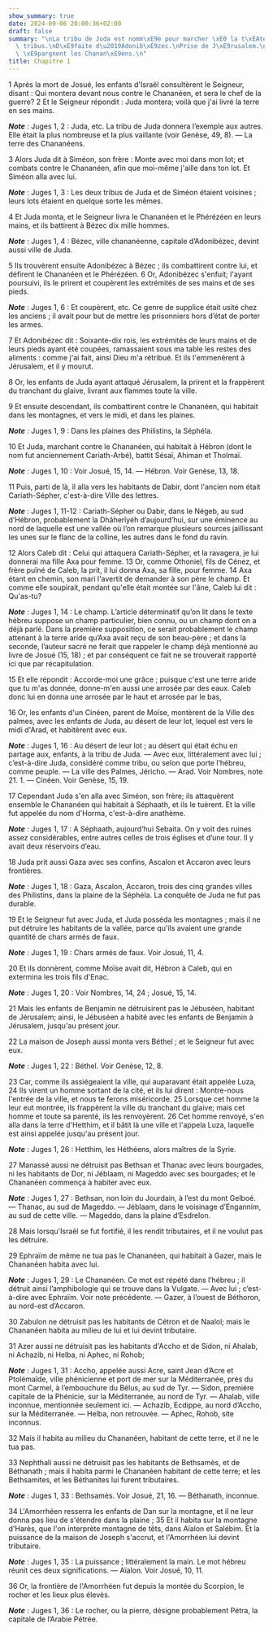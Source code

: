 ```yaml
---
show_summary: true
date: 2024-09-06 20:00:36+02:00
draft: false
summary: "\nLa tribu de Juda est nomm\xE9e pour marcher \xE0 la t\xEAte des autres\
  \ tribus.\nD\xE9faite d\u2019Adonib\xE9zec.\nPrise de J\xE9rusalem.\nPlusieurs tribus\
  \ \xE9pargnent les Chanan\xE9ens.\n"
title: Chapitre 1
---
```





1 Après la mort de Josué, les enfants d'Israël consultèrent le Seigneur, disant : Qui montera devant nous contre le Chananéen, et sera le chef de la guerre? 2 Et le Seigneur répondit : Juda montera; voilà que j'ai livré la terre en ses mains.

***Note*** :  Juges 1, 2 : Juda, etc. La tribu de Juda donnera l’exemple aux autres. Elle était la plus nombreuse et la plus vaillante (voir Genèse, 49, 8). ― La terre des Chananéens.

3 Alors Juda dit à Siméon, son frère : Monte avec moi dans mon lot; et combats contre le Chananéen, afin que moi-même j'aille dans ton lot. Et Siméon alla avec lui.

***Note*** :  Juges 1, 3 : Les deux tribus de Juda et de Siméon étaient voisines ; leurs lots étaient en quelque sorte les mêmes.


4 Et Juda monta, et le Seigneur livra le Chananéen et le Phérézéen en leurs mains, et ils battirent à Bézec dix mille hommes.

***Note*** :  Juges 1, 4 : Bézec, ville chananéenne, capitale d’Adonibézec, devint aussi ville de Juda.

5 Ils trouvèrent ensuite Adonibézec à Bézec ; ils combattirent contre lui, et défirent le Chananéen et le Phérézéen. 6 Or, Adonibézec s'enfuit; l'ayant poursuivi, ils le prirent et coupèrent les extrémités de ses mains et de ses pieds.

***Note*** :  Juges 1, 6 : Et coupèrent, etc. Ce genre de supplice était usité chez les anciens ; il avait pour but de mettre les prisonniers hors d’état de porter les armes.

7 Et Adonibézec dit : Soixante-dix rois, les extrémités de leurs mains et de leurs pieds ayant été coupées, ramassaient sous ma table les restes des aliments : comme j'ai fait, ainsi Dieu m'a rétribué. Et ils l'emmenèrent à Jérusalem, et il y mourut.


8 Or, les enfants de Juda ayant attaqué Jérusalem, la prirent et la frappèrent du tranchant du glaive, livrant aux flammes toute la ville.


9 Et ensuite descendant, ils combattirent contre le Chananéen, qui habitait dans les montagnes, et vers le midi, et dans les plaines.

***Note*** :  Juges 1, 9 : Dans les plaines des Philistins, la Séphéla.

10 Et Juda, marchant contre le Chananéen, qui habitait à Hébron (dont le nom fut anciennement Cariath-Arbé), battit Sésaï, Ahiman et Tholmaï.

***Note*** :  Juges 1, 10 : Voir Josué, 15, 14. ― Hébron. Voir Genèse, 13, 18.

11 Puis, parti de là, il alla vers les habitants de Dabir, dont l'ancien nom était Cariath-Sépher, c'est-à-dire Ville des lettres.

***Note*** :  Juges 1, 11-12 : Cariath-Sépher ou Dabir, dans le Négeb, au sud d’Hébron, probablement la Dhâherîyéh d’aujourd’hui, sur une éminence au nord de laquelle est une vallée où l’on remarque plusieurs sources jaillissant les unes sur le flanc de la colline, les autres dans le fond du ravin.

12 Alors Caleb dit : Celui qui attaquera Cariath-Sépher, et la ravagera, je lui donnerai ma fille Axa pour femme. 13 Or, comme Othoniel, fils de Cénez, et frère puîné de Caleb, la prit, il lui donna Axa, sa fille, pour femme. 14 Axa étant en chemin, son mari l'avertit de demander à son père le champ. Et comme elle soupirait, pendant qu'elle était montée sur l'âne, Caleb lui dit : Qu'as-tu?

***Note*** :  Juges 1, 14 : Le champ. L’article déterminatif qu’on lit dans le texte hébreu suppose un champ particulier, bien connu, ou un champ dont on a déjà parlé. Dans la première supposition, ce serait probablement le champ attenant à la terre aride qu’Axa avait reçu de son beau-père ; et dans la seconde, l’auteur sacré ne ferait que rappeler le champ déjà mentionné au livre de Josué (15, 18) ; et par conséquent ce fait ne se trouverait rapporté ici que par récapitulation.

15 Et elle répondit : Accorde-moi une grâce ; puisque c'est une terre aride que tu m'as donnée, donne-m'en aussi une arrosée par des eaux. Caleb donc lui en donna une arrosée par le haut et arrosée par le bas,


16 Or, les enfants d'un Cinéen, parent de Moïse, montèrent de la Ville des palmes, avec les enfants de Juda, au désert de leur lot, lequel est vers le midi d'Arad, et habitèrent avec eux.

***Note*** :  Juges 1, 16 : Au désert de leur lot ; au désert qui était échu en partage aux, enfants, à la tribu de Juda. ― Avec eux, littéralement avec lui ; c’est-à-dire Juda, considéré comme tribu, ou selon que porte l’hébreu, comme peuple. ― La ville des Palmes, Jéricho. ― Arad. Voir Nombres, note 21. 1. ― Cinéen. Voir Genèse, 15, 19.


17 Cependant Juda s'en alla avec Siméon, son frère; ils attaquèrent ensemble le Chananéen qui habitait à Séphaath, et ils le tuèrent. Et la ville fut appelée du nom d'Horma, c'est-à-dire anathème.

***Note*** :  Juges 1, 17 : A Séphaath, aujourd’hui Sebaita. On y voit des ruines assez considérables, entre autres celles de trois églises et d’une tour. Il y avait deux réservoirs d’eau.

18 Juda prit aussi Gaza avec ses confins, Ascalon et Accaron avec leurs frontières.

***Note*** :  Juges 1, 18 : Gaza, Ascalon, Accaron, trois des cinq grandes villes des Philistins, dans la plaine de la Séphéla. La conquête de Juda ne fut pas durable.

19 Et le Seigneur fut avec Juda, et Juda posséda les montagnes ; mais il ne put détruire les habitants de la vallée, parce qu'ils avaient une grande quantité de chars armés de faux.

***Note*** :  Juges 1, 19 : Chars armés de faux. Voir Josué, 11, 4.

20 Et ils donnèrent, comme Moïse avait dit, Hébron à Caleb, qui en extermina les trois fils d'Enac.

***Note*** :  Juges 1, 20 : Voir Nombres, 14, 24 ; Josué, 15, 14.


21 Mais les enfants de Benjamin ne détruisirent pas le Jébuséen, habitant de Jérusalem; ainsi, le Jébuséen a habité avec les enfants de Benjamin à Jérusalem, jusqu'au présent jour.


22 La maison de Joseph aussi monta vers Béthel ; et le Seigneur fut avec eux.

***Note*** :  Juges 1, 22 : Béthel. Voir Genèse, 12, 8.

23 Car, comme ils assiégeaient la ville, qui auparavant était appelée Luza, 24 Ils virent un homme sortant de la cité, et ils lui dirent : Montre-nous l'entrée de la ville, et nous te ferons miséricorde. 25 Lorsque cet homme la leur eut montrée, ils frappèrent la ville du tranchant du glaive; mais cet homme et toute sa parenté, ils les renvoyèrent. 26 Cet homme renvoyé, s'en alla dans la terre d'Hetthim, et il bâtit là une ville et l'appela Luza, laquelle est ainsi appelée jusqu'au présent jour.

***Note*** :  Juges 1, 26 : Hetthim, les Héthéens, alors maîtres de la Syrie.


27 Manassé aussi ne détruisit pas Bethsan et Thanac avec leurs bourgades, ni les habitants de Dor, ni Jéblaam, ni Mageddo avec ses bourgades; et le Chananéen commença à habiter avec eux.

***Note*** :  Juges 1, 27 : Bethsan, non loin du Jourdain, à l’est du mont Gelboé. ― Thanac, au sud de Mageddo. ― Jéblaam, dans le voisinage d’Engannim, au sud de cette ville. ― Mageddo, dans la plaine d’Esdrelon.

28 Mais lorsqu'Israël se fut fortifié, il les rendit tributaires, et il ne voulut pas les détruire.


29 Ephraïm de même ne tua pas le Chananéen, qui habitait à Gazer, mais le Chananéen habita avec lui.

***Note*** :  Juges 1, 29 : Le Chananéen. Ce mot est répété dans l’hébreu ; il détruit ainsi l’amphibologie qui se trouve dans la Vulgate. ― Avec lui ; c’est-à-dire avec Ephraïm. Voir note précédente. ― Gazer, à l’ouest de Béthoron, au nord-est d’Accaron.


30 Zabulon ne détruisit pas les habitants de Cétron et de Naalol; mais le Chananéen habita au milieu de lui et lui devint tributaire.


31 Azer aussi ne détruisit pas les habitants d'Accho et de Sidon, ni Ahalab, ni Achazib, ni Helba, ni Aphec, ni Rohob;

***Note*** :  Juges 1, 31 : Accho, appelée aussi Acre, saint Jean d’Acre et Ptolémaïde, ville phénicienne et port de mer sur la Méditerranée, près du mont Carmel, à l’embouchure du Bélus, au sud de Tyr. ― Sidon, première capitale de la Phénicie, sur la Méditerranée, au nord de Tyr. ― Ahalab, ville inconnue, mentionnée seulement ici. ― Achazib, Ecdippe, au nord d’Accho, sur la Méditerranée. ― Helba, non retrouvée. ― Aphec, Rohob, site inconnus.

32 Mais il habita au milieu du Chananéen, habitant de cette terre, et il ne le tua pas.


33 Nephthali aussi ne détruisit pas les habitants de Bethsamès, et de Béthanath ; mais il habita parmi le Chananéen habitant de cette terre; et les Bethsamites, et les Béthanites lui furent tributaires.

***Note*** :  Juges 1, 33 : Bethsamès. Voir Josué, 21, 16. ― Béthanath, inconnue.


34 L'Amorrhéen resserra les enfants de Dan sur la montagne, et il ne leur donna pas lieu de s'étendre dans la plaine ; 35 Et il habita sur la montagne d'Harès, que l'on interprète montagne de têts, dans Aïalon et Salébim. Et la puissance de la maison de Joseph s'accrut, et l'Amorrhéen lui devint tributaire.

***Note*** :  Juges 1, 35 : La puissance ; littéralement la main. Le mot hébreu réunit ces deux significations. ― Aïalon. Voir Josué, 10, 11.

36 Or, la frontière de l'Amorrhéen fut depuis la montée du Scorpion, le rocher et les lieux plus élevés.

***Note*** :  Juges 1, 36 : Le rocher, ou la pierre, désigne probablement Pétra, la capitale de l’Arabie Pétrée.

